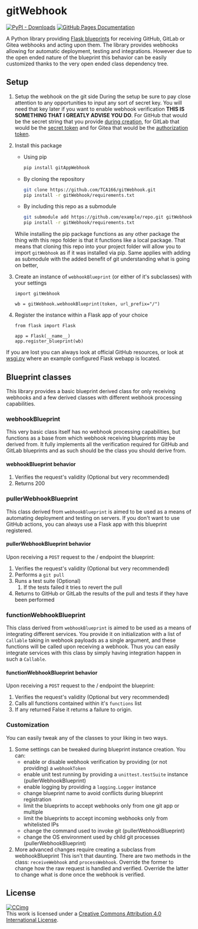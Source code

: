 # gitWebhook

[![PyPI - Downloads](https://img.shields.io/pypi/dm/gitAppWebhook)](https://pypi.org/project/gitAppWebhook/)
[![GitHub Pages Documentation](https://img.shields.io/badge/GitHub_Pages-Documentation-blue)](https://tca166.github.io/gitWebhook/)

A Python library providing [Flask blueprints](https://flask.palletsprojects.com/en/3.0.x/blueprints/) for receiving GitHub, GitLab or Gitea webhooks and acting upon them.
The library provides webhooks allowing for automatic deployment, testing and integrations.
However due to the open ended nature of the blueprint this behavior can be easily customized thanks to the very open ended class dependency tree.

## Setup

1. Setup the webhook on the git side
   During the setup be sure to pay close attention to any opportunities to input any sort of secret key.
   You will need that key later if you want to enable webhook verification **THIS IS SOMETHING THAT I GREATLY ADVISE YOU DO**.
   For GitHub that would be the secret string that you provide [during creation](https://docs.github.com/en/webhooks/using-webhooks/creating-webhooks#creating-a-repository-webhook), for GitLab that would be the [secret token](https://docs.gitlab.com/ee/user/project/integrations/webhooks.html#validate-payloads-by-using-a-secret-token) and for Gitea that would be the [authorization token](https://docs.gitea.com/usage/webhooks#authorization-header).
2. Install this package
    - Using pip

        ```sh
        pip install gitAppWebhook
        ```

    - By cloning the repository

        ```sh
        git clone https://github.com/TCA166/gitWebhook.git
        pip install -r gitWebhook/requirements.txt
        ```

    - By including this repo as a submodule

        ```sh
        git submodule add https://github.com/example/repo.git gitWebhook
        pip install -r gitWebhook/requirements.txt
        ```

    While installing the pip package functions as any other package the thing with this repo folder is that it functions like a local package.
    That means that cloning this repo into your project folder will allow you to import ```gitWebhook``` as if it was installed via pip.
    Same applies with adding as submodule with the added benefit of git understanding what is going on better,

3. Create an instance of ```webhookBlueprint``` (or either of it's subclasses) with your settings

    ```python3
    import gitWebhook

    wb = gitWebhook.webhookBlueprint(token, url_prefix="/")
    ```

4. Register the instance within a Flask app of your choice

    ```python3
    from flask import Flask

    app = Flask(__name__)
    app.register_blueprint(wb)
    ```

If you are lost you can always look at official GitHub resources, or look at [wsgi.py](./wsgi.py) where an example configured Flask webapp is located.

## Blueprint classes

This library provides a basic blueprint derived class for only receiving webhooks and a few derived classes with different webhook processing capabilities.

### webhookBlueprint

This very basic class itself has no webhook processing capabilities, but functions as a base from which webhook receiving blueprints may be derived from.
It fully implements all the verification required for GitHub and GitLab blueprints and as such should be the class you should derive from.

#### webhookBlueprint behavior

1. Verifies the request's validity (Optional but very recommended)
2. Returns 200

### pullerWebhookBlueprint

This class derived from ```webhookBlueprint``` is aimed to be used as a means of automating deployment and testing on servers.
If you don't want to use GitHub actions, you can always use a Flask app with this blueprint registered.

#### pullerWebhookBlueprint behavior

Upon receiving a ```POST``` request to the / endpoint the blueprint:

1. Verifies the request's validity (Optional but very recommended)
2. Performs a ```git pull```
3. Runs a test suite (Optional)
    1. If the tests failed it tries to revert the pull
4. Returns to GitHub or GitLab the results of the pull and tests if they have been performed

### functionWebhookBlueprint

This class derived from ```webhookBlueprint``` is aimed to be used as a means of integrating different services.
You provide it on initialization with a list of ```Callable``` taking in webhook payloads as a single argument, and these functions will be called upon receiving a webhook.
Thus you can easily integrate services with this class by simply having integration happen in such a ```Callable```.

#### functionWebhookBlueprint behavior

Upon receiving a ```POST``` request to the / endpoint the blueprint:

1. Verifies the request's validity (Optional but very recommended)
2. Calls all functions contained within it's ```functions``` list
3. If any returned False it returns a failure to origin.

### Customization

You can easily tweak any of the classes to your liking in two ways.

1. Some settings can be tweaked during blueprint instance creation.
    You can:
    - enable or disable webhook verification by providing (or not providing) a ```webhookToken```
    - enable unit test running by providing a ```unittest.testSuite``` instance (pullerWebhookBlueprint)
    - enable logging by providing a ```logging.Logger``` instance
    - change blueprint name to avoid conflicts during blueprint registration
    - limit the blueprints to accept webhooks only from one git app or multiple
    - limit the blueprints to accept incoming webhooks only from whitelisted IPs
    - change the command used to invoke git (pullerWebhookBlueprint)
    - change the OS environment used by child git processes (pullerWebhookBlueprint)
2. More advanced changes require creating a subclass from webhookBlueprint
    This isn't that daunting.
    There are two methods in the class: ```receiveWebhook``` and ```processWebhook```.
    Override the former to change how the raw request is handled and verified.
    Override the latter to change what is done once the webhook is verified.

## License

[![CCimg](https://i.creativecommons.org/l/by/4.0/88x31.png)](http://creativecommons.org/licenses/by/4.0/)  
This work is licensed under a [Creative Commons Attribution 4.0 International License](http://creativecommons.org/licenses/by/4.0/).  
